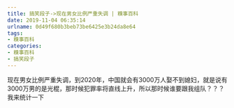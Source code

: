 ```yaml
---
title: 搞笑段子->现在男女比例严重失调 | 糗事百科
date: 2019-11-04 06:35:14
urlname: 0d49f680b3beb73be6425e3b24da8e64
tags: 
- 糗事百科
categories:
- 糗事百科
- 搞笑段子
---
```

现在男女比例严重失调，到2020年，中国就会有3000万人娶不到媳妇，就是说有3000万男的是光棍，那时候犯罪率将直线上升，所以那时候谁要跟我组队？？？我来统计一下


